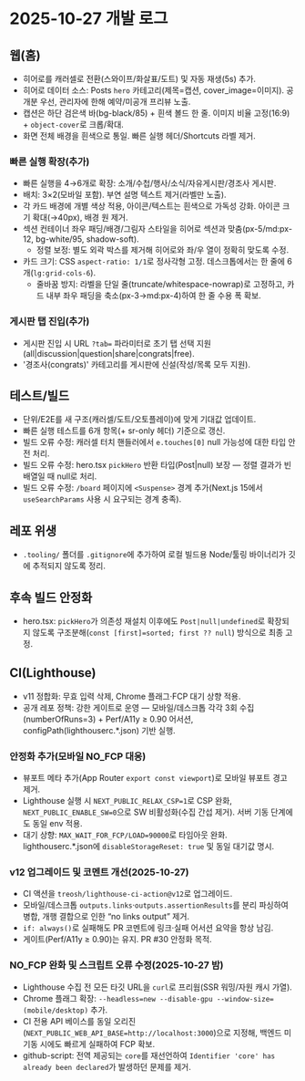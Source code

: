 # 2025-10-27 개발 로그

## 웹(홈)
- 히어로를 캐러셀로 전환(스와이프/화살표/도트) 및 자동 재생(5s) 추가.
- 히어로 데이터 소스: Posts `hero` 카테고리(제목=캡션, cover_image=이미지). 공개분 우선, 관리자에 한해 예약/미공개 프리뷰 노출.
- 캡션은 하단 검은색 바(bg-black/85) + 흰색 볼드 한 줄. 이미지 비율 고정(16:9) + `object-cover`로 크롭/확대.
- 화면 전체 배경을 흰색으로 통일. 빠른 실행 헤더/Shortcuts 라벨 제거.

### 빠른 실행 확장(추가)
- 빠른 실행을 4→6개로 확장: 소개/수첩/행사/소식/자유게시판/경조사 게시판.
- 배치: 3×2(모바일 포함). 부연 설명 텍스트 제거(라벨만 노출).
- 각 카드 배경에 개별 색상 적용, 아이콘/텍스트는 흰색으로 가독성 강화. 아이콘 크기 확대(→40px), 배경 원 제거.
- 섹션 컨테이너 좌우 패딩/배경/그림자 스타일을 히어로 섹션과 맞춤(px-5/md:px-12, bg-white/95, shadow-soft).
  - 정렬 보정: 별도 외곽 박스를 제거해 히어로와 좌/우 열이 정확히 맞도록 수정.
- 카드 크기: CSS `aspect-ratio: 1/1`로 정사각형 고정. 데스크톱에서는 한 줄에 6개(`lg:grid-cols-6`).
  - 줄바꿈 방지: 라벨을 단일 줄(truncate/whitespace-nowrap)로 고정하고, 카드 내부 좌우 패딩을 축소(px-3→md:px-4)하여 한 줄 수용 폭 확보.

### 게시판 탭 진입(추가)
- 게시판 진입 시 URL `?tab=` 파라미터로 초기 탭 선택 지원(all|discussion|question|share|congrats|free).
- '경조사(congrats)' 카테고리를 게시판에 신설(작성/목록 모두 지원).

## 테스트/빌드
- 단위/E2E를 새 구조(캐러셀/도트/오토플레이)에 맞게 기대값 업데이트.
- 빠른 실행 테스트를 6개 항목(+ sr-only 헤더) 기준으로 갱신.
- 빌드 오류 수정: 캐러셀 터치 핸들러에서 `e.touches[0]` null 가능성에 대한 타입 안전 처리.
- 빌드 오류 수정: hero.tsx `pickHero` 반환 타입(Post|null) 보장 — 정렬 결과가 빈 배열일 때 null로 처리.
- 빌드 오류 수정: `/board` 페이지에 `<Suspense>` 경계 추가(Next.js 15에서 `useSearchParams` 사용 시 요구되는 경계 충족).

## 레포 위생
- `.tooling/` 폴더를 `.gitignore`에 추가하여 로컬 빌드용 Node/툴링 바이너리가 깃에 추적되지 않도록 정리.

## 후속 빌드 안정화
- hero.tsx: `pickHero`가 의존성 재설치 이후에도 `Post|null|undefined`로 확장되지 않도록 구조분해(`const [first]=sorted; first ?? null`) 방식으로 최종 고정.

## CI(Lighthouse)
- v11 정합화: 무효 입력 삭제, Chrome 플래그·FCP 대기 상향 적용.
- 공개 레포 정책: 강한 게이트로 운영 — 모바일/데스크톱 각각 3회 수집(numberOfRuns=3) + Perf/A11y ≥ 0.90 어서션, configPath(lighthouserc.*.json) 기반 실행.

### 안정화 추가(모바일 NO_FCP 대응)
- 뷰포트 메타 추가(App Router `export const viewport`)로 모바일 뷰포트 경고 제거.
- Lighthouse 실행 시 `NEXT_PUBLIC_RELAX_CSP=1`로 CSP 완화, `NEXT_PUBLIC_ENABLE_SW=0`으로 SW 비활성화(수집 간섭 제거). 서버 기동 단계에도 동일 env 적용.
- 대기 상향: `MAX_WAIT_FOR_FCP/LOAD=90000`로 타임아웃 완화. lighthouserc.*.json에 `disableStorageReset: true` 및 동일 대기값 명시.

### v12 업그레이드 및 코멘트 개선(2025-10-27)
- CI 액션을 `treosh/lighthouse-ci-action@v12`로 업그레이드.
- 모바일/데스크톱 `outputs.links`·`outputs.assertionResults`를 분리 파싱하여 병합, 개행 결합으로 인한 “no links output” 제거.
- `if: always()`로 실패해도 PR 코멘트에 링크·실패 어서션 요약을 항상 남김.
- 게이트(Perf/A11y ≥ 0.90)는 유지. PR #30 안정화 목적.

### NO_FCP 완화 및 스크립트 오류 수정(2025-10-27 밤)
- Lighthouse 수집 전 모든 타깃 URL을 `curl`로 프리웜(SSR 워밍/자원 캐시 가열).
- Chrome 플래그 확장: `--headless=new --disable-gpu --window-size=(mobile/desktop)` 추가.
- CI 전용 API 베이스를 동일 오리진(`NEXT_PUBLIC_WEB_API_BASE=http://localhost:3000`)으로 지정해, 백엔드 미기동 시에도 빠르게 실패하여 FCP 확보.
- github-script: 전역 제공되는 `core`를 재선언하여 `Identifier 'core' has already been declared`가 발생하던 문제를 제거.
